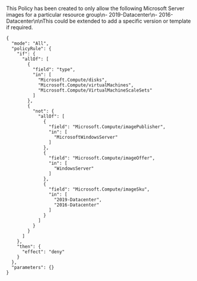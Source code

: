#
This Policy has been created to only allow the following Microsoft Server images for a particular resource group\n- 2019-Datacenter\n- 2016-Datacenter\n\nThis could be extended to add a specific version or template if required.

```
{
  "mode": "All",
  "policyRule": {
    "if": {
      "allOf": [
        {
          "field": "type",
          "in": [
            "Microsoft.Compute/disks",
            "Microsoft.Compute/virtualMachines",
            "Microsoft.Compute/VirtualMachineScaleSets"
          ]
        },
        {
          "not": {
            "allOf": [
              {
                "field": "Microsoft.Compute/imagePublisher",
                "in": [
                  "MicrosoftWindowsServer"
                ]
              },
              {
                "field": "Microsoft.Compute/imageOffer",
                "in": [
                  "WindowsServer"
                ]
              },
              {
                "field": "Microsoft.Compute/imageSku",
                "in": [
                  "2019-Datacenter",
                  "2016-Datacenter"
                ]
              }
            ]
          }
        }
      ]
    },
    "then": {
      "effect": "deny"
    }
  },
  "parameters": {}
}
```
